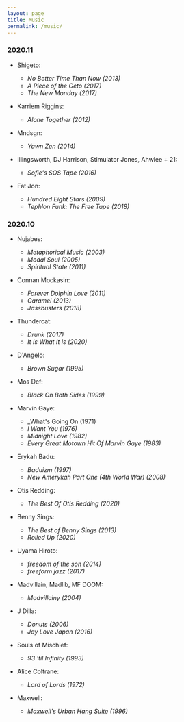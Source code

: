 ```yaml
---
layout: page
title: Music
permalink: /music/
---
```


### 2020.11
* Shigeto:
  - _No Better Time Than Now (2013)_
  - _A Piece of the Geto (2017)_
  - _The New Monday (2017)_

* Karriem Riggins:
  - _Alone Together (2012)_

* Mndsgn:
  - _Yawn Zen (2014)_
  
* Illingsworth, DJ Harrison, Stimulator Jones, Ahwlee + 21:
  - _Sofie's SOS Tape (2016)_
  
* Fat Jon:
  - _Hundred Eight Stars (2009)_
  - _Tephlon Funk: The Free Tape (2018)_

### 2020.10
* Nujabes:
  - _Metaphorical Music (2003)_
  - _Modal Soul (2005)_
  - _Spiritual State (2011)_

* Connan Mockasin:
  - _Forever Dolphin Love (2011)_
  - _Caramel (2013)_
  - _Jassbusters (2018)_
  
* Thundercat:
  - _Drunk (2017)_
  - _It Is What It Is (2020)_

* D'Angelo:
  - _Brown Sugar (1995)_
  
* Mos Def:
  - _Black On Both Sides (1999)_
  
* Marvin Gaye:
  - _What's Going On (1971)
  - _I Want You (1976)_
  - _Midnight Love (1982)_
  - _Every Great Motown Hit Of Marvin Gaye (1983)_
  
* Erykah Badu:
  - _Baduizm (1997)_
  - _New Amerykah Part One (4th World War) (2008)_
  
* Otis Redding:
  - _The Best Of Otis Redding (2020)_
  
* Benny Sings:
  - _The Best of Benny Sings (2013)_
  - _Rolled Up (2020)_
  
* Uyama Hiroto:
  - _freedom of the son (2014)_
  - _freeform jazz (2017)_
  
* Madvillain, Madlib, MF DOOM:
  - _Madvillainy (2004)_
  
* J Dilla:
  - _Donuts (2006)_
  - _Jay Love Japan (2016)_
  
* Souls of Mischief:
  - _93 'til Infinity (1993)_
  
* Alice Coltrane:
  - _Lord of Lords (1972)_
  
* Maxwell:
  - _Maxwell's Urban Hang Suite (1996)_
